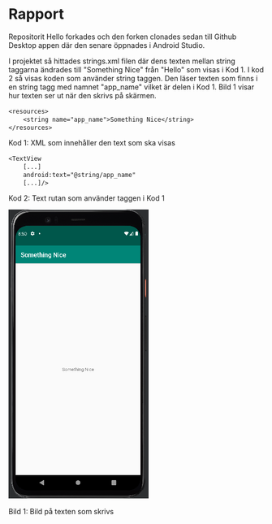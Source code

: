
# Rapport

Repositorit Hello forkades och den forken clonades sedan till Github Desktop appen
där den senare öppnades i Android Studio.

I projektet så hittades strings.xml filen där dens texten mellan string taggarna
ändrades till "Something Nice" från "Hello" som visas i Kod 1. I kod 2 så visas koden som använder string taggen.
Den läser texten som finns i en string tagg med namnet "app_name" vilket är delen i Kod 1. Bild 1 visar hur
texten ser ut när den skrivs på skärmen.
```
<resources>
    <string name="app_name">Something Nice</string>
</resources>
```
Kod 1: XML som innehåller den text som ska visas
```
<TextView
    [...]
    android:text="@string/app_name"
    [...]/>

```
Kod 2: Text rutan som använder taggen i Kod 1


![](img.png)

Bild 1: Bild på texten som skrivs
